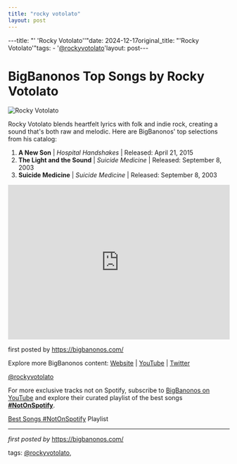 ```yaml
---
title: "rocky votolato"
layout: post
---
```

---title: "' 'Rocky Votolato''"date: 2024-12-17original_title: "'Rocky Votolato'"tags:  - '[@rockyvotolato](/tags/rockyvotolato/)'layout: post---<h1>BigBanonos Top Songs by Rocky Votolato</h1><img alt="Rocky Votolato" src="https://people.com/thmb/070Mp2Pru2VdGrgPjPwFbc9CC6c=/1500x0/filters:no_upscale():max_bytes(150000):strip_icc():focal(749x0:751x2)/Rocky-Votolato-1-090522-13d06c4e29e94397923b32477bc5b86d.jpg" /> <p>Rocky Votolato blends heartfelt lyrics with folk and indie rock, creating a sound that's both raw and melodic. Here are BigBanonos' top selections from his catalog:</p> <ol> <li><strong>A New Son</strong> | <em>Hospital Handshakes</em> | Released: April 21, 2015</li> <li><strong>The Light and the Sound</strong> | <em>Suicide Medicine</em> | Released: September 8, 2003</li> <li><strong>Suicide Medicine</strong> | <em>Suicide Medicine</em> | Released: September 8, 2003</li></ol> <div> <iframe src="https://open.spotify.com/embed/playlist/3cvPiGDDfV7ED2x0YdHTc6?utm_source=generator" width="100%" height="352" frameBorder="0" allowfullscreen="" allow="autoplay; clipboard-write; encrypted-media; fullscreen; picture-in-picture" loading="lazy"></iframe></div> <p>first posted by <a href="https://bigbanonos.com/">https://bigbanonos.com/</a></p> <div> <p>Explore more BigBanonos content: <a href="https://bigbanonos.com/">Website</a> | <a href="https://www.youtube.com/[@BigBanonos](/tags/BigBanonos/)">YouTube</a> | <a href="https://x.com/bigbanonos">Twitter</a></p></div> <!--Tags--><p>[@rockyvotolato](/tags/rockyvotolato/)</p><!--Subscribe and Playlist Links--><div>    <p>For more exclusive tracks not on Spotify, subscribe to <a href="https://www.youtube.com/[@BigBanonos](/tags/BigBanonos/)" target="_blank">BigBanonos on YouTube</a> and explore their curated playlist of the best songs <strong>[#NotOnSpotify](/tags/NotOnSpotify/)</strong>.</p>    <p><a href="https://www.youtube.com/playlist?list=PLtuNtuTatqI0kFahUCbtbfenC_ET5O_tr" target="_blank">Best Songs [#NotOnSpotify](/tags/NotOnSpotify/) Playlist<br /></a></p></div><hr /><p><em>first posted by</em> <a href="https://bigbanonos.com/" rel="noopener" target="_new">https://bigbanonos.com/</a></p><p>tags: [@rockyvotolato](/tags/rockyvotolato/),</p>